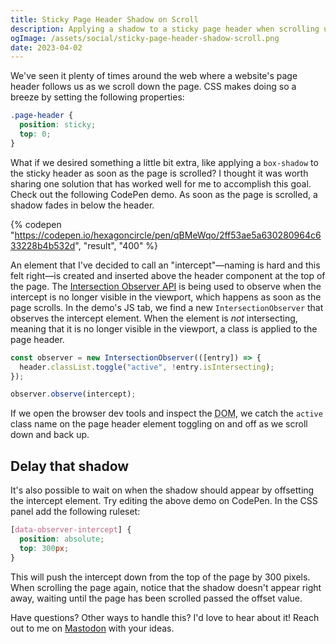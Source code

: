```yaml
---
title: Sticky Page Header Shadow on Scroll
description: Applying a shadow to a sticky page header when scrolling using the Intersection Observer API.
ogImage: /assets/social/sticky-page-header-shadow-scroll.png
date: 2023-04-02
---
```


We've seen it plenty of times around the web where a website's page header follows us as we scroll down the page. CSS makes doing so a breeze by setting the following properties:

```css
.page-header {
  position: sticky;
  top: 0;
}
```

What if we desired something a little bit extra, like applying a `box-shadow` to the sticky header as soon as the page is scrolled? I thought it was worth sharing one solution that has worked well for me to accomplish this goal. Check out the following CodePen demo. As soon as the page is scrolled, a shadow fades in below the header.

{% codepen "https://codepen.io/hexagoncircle/pen/qBMeWqo/2ff53ae5a630280964c633228b4b532d", "result", "400" %}

An element that I've decided to call an "intercept"—naming is hard and this felt right—is created and inserted above the header component at the top of the page. The [Intersection Observer API](https://developer.mozilla.org/en-US/docs/Web/API/Intersection_Observer_API) is being used to observe when the intercept is no longer visible in the viewport, which happens as soon as the page scrolls. In the demo's JS tab, we find a new `IntersectionObserver` that observes the intercept element. When the element is _not_ intersecting, meaning that it is no longer visible in the viewport, a class is applied to the page header.

```js
const observer = new IntersectionObserver(([entry]) => {
  header.classList.toggle("active", !entry.isIntersecting);
});

observer.observe(intercept);
```

If we open the browser dev tools and inspect the <abbr title="Document Object Model">DOM</abbr>, we catch the `active` class name on the page header element toggling on and off as we scroll down and back up.

## Delay that shadow

It's also possible to wait on when the shadow should appear by offsetting the intercept element. Try editing the above demo on CodePen. In the CSS panel add the following ruleset:

```css
[data-observer-intercept] {
  position: absolute;
  top: 300px;
}
```

This will push the intercept down from the top of the page by 300 pixels. When scrolling the page again, notice that the shadow doesn't appear right away, waiting until the page has been scrolled passed the offset value.

Have questions? Other ways to handle this? I'd love to hear about it! Reach out to me on [Mastodon](https://fosstodon.org/@hexagoncircle) with your ideas.